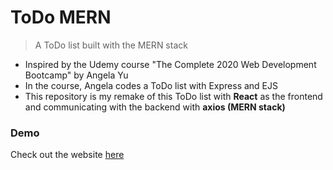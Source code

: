 # ToDo MERN
> A ToDo list built with the MERN stack 
- Inspired by the Udemy course "The Complete 2020 Web Development Bootcamp" by Angela Yu
- In the course, Angela codes a ToDo list with Express and EJS 
- This repository is my remake of this ToDo list with **React** as the frontend and communicating with the backend with **axios (MERN stack)**

### Demo 
Check out the website [here](https://safe-ocean-02515.herokuapp.com/)

